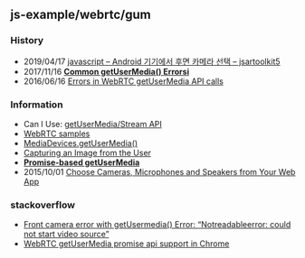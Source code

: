 ## js-example/webrtc/gum


### History
- 2019/04/17 [javascript – Android 기기에서 후면 카메라 선택 – jsartoolkit5](https://codeday.me/ko/qa/20190417/353050.html)
- 2017/11/16 [**Common getUserMedia() Errorsi**](https://blog.addpipe.com/common-getusermedia-errors/)
- 2016/06/16 [Errors in WebRTC getUserMedia API calls](https://www.callstats.io/blog/2016/06/16/errors-in-webrtc-getusermedia-api-calls)


### Information
- Can I Use: [getUserMedia/Stream API](https://caniuse.com/#feat=stream)
- [WebRTC samples](https://webrtc.github.io/samples/)
- [MediaDevices.getUserMedia()](https://developer.mozilla.org/ko/docs/Web/API/MediaDevices/getUserMedia)
- [Capturing an Image from the User](https://developers.google.com/web/fundamentals/media/capturing-images/)
- [**Promise-based getUserMedia**](https://www.chromestatus.com/features/5755699816562688)
- 2015/10/01 [Choose Cameras, Microphones and Speakers from Your Web App](https://developers.google.com/web/updates/2015/10/media-devices)


### stackoverflow
- [Front camera error with getUsermedia() Error: “Notreadableerror: could not start video source”](https://stackoverflow.com/questions/58641309/front-camera-error-with-getusermedia-error-notreadableerror-could-not-start)
- [WebRTC getUserMedia promise api support in Chrome](https://stackoverflow.com/questions/34199436/webrtc-getusermedia-promise-api-support-in-chrome)


